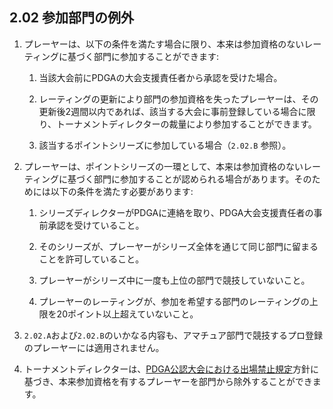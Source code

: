 ## 2.02 参加部門の例外

1. プレーヤーは、以下の条件を満たす場合に限り、本来は参加資格のないレーティングに基づく部門に参加することができます:

	1. 当該大会前にPDGAの大会支援責任者から承認を受けた場合。

	2. レーティングの更新により部門の参加資格を失ったプレーヤーは、その更新後2週間以内であれば、該当する大会に事前登録している場合に限り、トーナメントディレクターの裁量により参加することができます。

	3.	該当するポイントシリーズに参加している場合（`2.02.B` 参照）。

1. プレーヤーは、ポイントシリーズの一環として、本来は参加資格のないレーティングに基づく部門に参加することが認められる場合があります。そのためには以下の条件を満たす必要があります:

	1. シリーズディレクターがPDGAに連絡を取り、PDGA大会支援責任者の事前承認を受けていること。

	2. そのシリーズが、プレーヤーがシリーズ全体を通じて同じ部門に留まることを許可していること。

	3. プレーヤーがシリーズ中に一度も上位の部門で競技していないこと。

	4. プレーヤーのレーティングが、参加を希望する部門のレーティングの上限を20ポイント以上超えていないこと。

1. `2.02.A`および`2.02.B`のいかなる内容も、アマチュア部門で競技するプロ登録のプレーヤーには適用されません。

1. トーナメントディレクターは、[PDGA公認大会における出場禁止規定](https://www.pdga.com/policies/banning-player-pdga-sanctioned-event)方針に基づき、本来参加資格を有するプレーヤーを部門から除外することができます。
